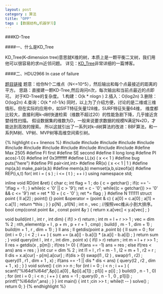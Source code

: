 ```yaml
---
layout: post
category : 算法
title: "OPP"
tags : [数据结构,机器学习]
---
```


###KD-Tree

####一、什么是KD_Tree

KD_Tree(K-dimension tree)意思就K维的树，本质上是一颗平衡二叉树，我们用他可以很容易的求m近邻问题。
详见：[KD_Tree](http://www.cnblogs.com/v-July-v/archive/2012/11/20/3125419.html)非常详细的一篇博客。

####二、HDU2966 In case of failure

[题目链接](http://acm.hdu.edu.cn/showproblem.php?pid=2966)
    题意：给你N个二维点（N<=10^5），然后输出和每个点最接近的距离的平方。
    思路：直接建一颗KD-Tree,然后询问n次，每次输出和当前点最近的点即可。
    对于KD-Tree的复杂度。
    1.构建：O(k * nlogn ) 
    2.插入：O(log2n)
    3.删除：O(log2n)
    4.查询：O(k * n1-1/k) 
	同时，以上为了介绍方便，讨论的是二维或三维情形。但在实际的应用中，如SIFT特征矢量128维，SURF特征矢量64维，
	维度都比较大，直接利用k-d树快速检索（维数不超过20）的性能急剧下降，几乎接近贪婪线性扫描。
	假设数据集的维数为D，一般来说要求数据的规模N满足N»2D，才能达到高效的搜索。
	所以这就引出了一系列对k-d树算法的改进：BBF算法，和一系列M树、VP树、MVP树等高维空间索引树。
	 
{% highlight c++ linenos %}
#include <set>
#include <map>
#include <stack>
#include <cmath>
#include <queue>
#include <cstdio>
#include <string>
#include <vector>
#include <iomanip>
#include <cstring>
#include <iostream>
#include <algorithm>
#define Max 2505
#define FI first
#define SE second
#define ll long long
#define PI acos(-1.0)
#define inf 0x3fffffff
#define LL(x) ( x << 1 )
#define bug puts("here")
#define PII pair<int,int>
#define RR(x) ( x << 1 | 1 )
#define mp(a,b) make_pair(a,b)
#define mem(a,b) memset(a,b,sizeof(a))
#define REP(i,s,t) for( int i = ( s ) ; i <= ( t ) ; ++ i )
using namespace std;

inline void RD(int &ret) {
	char c;
	int flag = 1 ;
	do {
		c = getchar() ;
		if(c == '-')flag = -1 ;
	}
	while(c < '0' || c > '9');
	ret = c - '0';
	while((c = getchar()) >= '0' && c <= '9')
		ret = ret * 10 + ( c - '0' );
	ret *= flag ;
}
#define N 111111
struct point {
	ll a[2] ;
	point() {}
	point &operator = (point & c) {
		a[0] = c.a[0] ;
		a[1] = c.a[1] ;
		return *this ;
	}
} p[N] , p1[N] ;
int n , vec ;
//按照vec维从小到大排序。
bool cmp(const point &x , const point &y ) {
	return x.a[vec] < y.a[vec] ;
}

void build(int l , int r , int dim) {
	if(l > r) return ;
	int m = l + r >> 1 ;
	vec = dim % 2 ;
	nth_element(p + l , p + m , p + r + 1 , cmp) ;
	build(l , m - 1 , dim + 1) ;
	build(m + 1 , r , dim + 1) ;
}
ll ans ;
ll getdis(point a ,point b) {
	ll sum = 0 ;
	for (int i = 0 ; i < 2 ; i ++ ) {
		sum += (a.a[i] - b.a[i]) * (a.a[i] - b.a[i]) ;
	}
	return sum ;
}
void  query(int l , int r , int dim , point x) {
	if(l > r) return ;
	int m = l + r >> 1 ;
	ll res = getdis(x , p[m]) ;
	if(res != 0) {
		if(ans == -1) ans = res ;
		else if(res < ans) ans = res ;
	}
	int cur = dim % 2 ;
	int l1 = l , r1 = m - 1 , l2 = m + 1 , r2 = r ;
	ll dis = x.a[cur] - p[m].a[cur] ;
	if(dis > 0) swap(l1 , l2 ) , swap(r1 , r2) ;
	query(l1 , r1 , dim + 1 , x) ;
	if(ans == -1 || dis * dis < ans) {
		query(l2 , r2 , dim + 1 , x) ;
	}
}
void solve() {
	cin >> n ;
	for (int i = 0 ; i < n ; i ++ ) {
		scanf("%I64d%I64d",&p[i].a[0] , &p[i].a[1]) ;
		p1[i] = p[i] ;
	}
	build(0 , n - 1 , 0) ;
	for (int i = 0 ; i < n ; i ++ ) {
		ans = -1 ;
		query(0 , n - 1 , 0 , p1[i]) ;
		printf("%I64d\n",ans) ;
	}
}
int main() {
	int t ;cin >> t ;
	while(t -- ) solve() ;
	return 0;
}
{% endhighlight %}